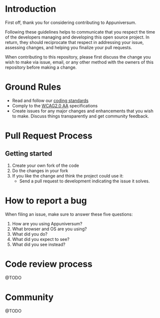 # Introduction

First off, thank you for considering contributing to Appuniversum.

Following these guidelines helps to communicate that you respect the time of the developers managing and developing this open source project. In return, they should reciprocate that respect in addressing your issue, assessing changes, and helping you finalize your pull requests.

When contributing to this repository, please first discuss the change you wish to make via issue, email, or any other method with the owners of this repository before making a change.

# Ground Rules
- Read and follow our [coding standards](https://appuniversum.netlify.com/documentation/coding-standards/)
- Comply to the [WCAG2.0 AA](https://www.w3.org/TR/WCAG20/) specifications
- Create issues for any major changes and enhancements that you wish to make. Discuss things transparently and get community feedback.

# Pull Request Process

## Getting started

1. Create your own fork of the code
2. Do the changes in your fork
3. If you like the change and think the project could use it:
    * Send a pull request to development indicating the issue it solves.

# How to report a bug

When filing an issue, make sure to answer these five questions:
1. How are you using Appuniversum?
2. What browser and OS are you using?
3. What did you do?
4. What did you expect to see?
5. What did you see instead?

# Code review process
@TODO

# Community
@TODO
